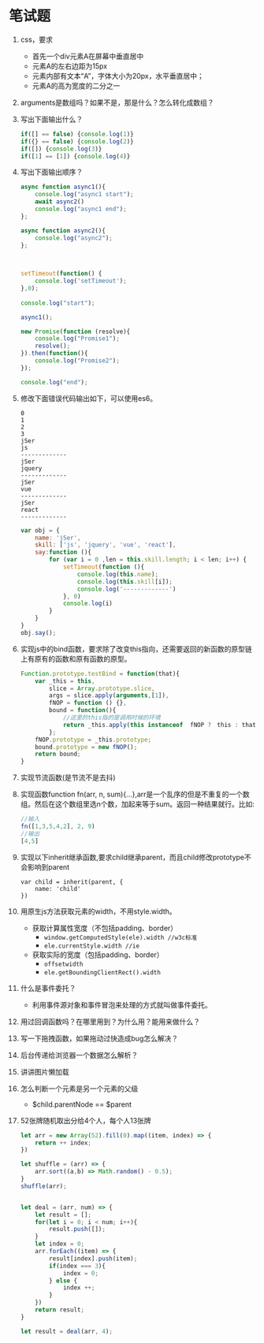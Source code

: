 # 笔试题
1. css，要求
	- 首先一个div元素A在屏幕中垂直居中
	- 元素A的左右边距为15px
	- 元素内部有文本“A”，字体大小为20px，水平垂直居中；
	- 元素A的高为宽度的二分之一

2. arguments是数组吗？如果不是，那是什么？怎么转化成数组？
3. 写出下面输出什么？

	```javascript
	if([] == false) {console.log(1)}
	if({} == false) {console.log(2)}
	if([]) {console.log(3)}
	if([1] == [1]) {console.log(4)}
	```

4. 写出下面输出顺序？

	```javascript
	async function async1(){
	    console.log("async1 start");
	    await async2()
	    console.log("async1 end");
	};
	
	async function async2(){
	    console.log("async2");
	};
	
	    
	
	setTimeout(function() {
	    console.log('setTimeout');
	},0);
	    
	console.log("start");
	
	async1();
	
	new Promise(function (resolve){
	    console.log("Promise1");
	    resolve();
	}).then(function(){
	    console.log("Promise2");
	});
	
	console.log("end");
	```

5. 修改下面错误代码输出如下，可以使用es6。

	```
	0
	1
	2
	3
	jSer
	js
	-------------
	jSer
	jquery
	-------------
	jSer
	vue
	-------------
	jSer
	react
	-------------
	```
	``` javascript
	var obj = {
        name: 'jSer',
        skill: ['js', 'jquery', 'vue', 'react'],
        say:function (){
            for (var i = 0 ,len = this.skill.length; i < len; i++) {
                setTimeout(function (){
                    console.log(this.name);
                    console.log(this.skill[i]);
                    console.log('-------------')
                }, 0)
                console.log(i)
            }
        }
    }
    obj.say();

	```
	
6. 实现js中的bind函数，要求除了改变this指向，还需要返回的新函数的原型链上有原有的函数和原有函数的原型。

	``` javascript
	Function.prototype.testBind = function(that){
		var _this = this,
			slice = Array.prototype.slice,
			args = slice.apply(arguments,[1]),
			fNOP = function () {},
			bound = function(){
				//这里的this指的是调用时候的环境
				return _this.apply(this instanceof  fNOP ?　this : that || window, args.concat(Array.prototype.slice.apply(arguments,[0])))
			};   
		fNOP.prototype = _this.prototype;
    	bound.prototype = new fNOP();
    	return bound;
	}

	```

7. 实现节流函数(是节流不是去抖)

8. 实现函数function fn(arr, n, sum){...},arr是一个乱序的但是不重复的一个数组。然后在这个数组里选n个数，加起来等于sum。返回一种结果就行。比如:
	
	``` javascript
	//输入
	fn([1,3,5,4,2], 2, 9)
	//输出
	[4,5]
	```

9. 实现以下inherit继承函数,要求child继承parent，而且child修改prototype不会影响到parent
	
	```
	var child = inherit(parent, {
		name: 'child'
	})
	```
	
10. 用原生js方法获取元素的width，不用style.width。
	- 获取计算属性宽度（不包括padding、border）
		- `window.getComputedStyle(ele).width //w3c标准`
		- `ele.currentStyle.width //ie`
	- 获取实际的宽度（包括padding、border）
		- `offsetwidth`
		- `ele.getBoundingClientRect().width` 
	
11. 什么是事件委托？
	- 利用事件源对象和事件冒泡来处理的方式就叫做事件委托。
12. 用过回调函数吗？在哪里用到？为什么用？能用来做什么？
13. 写一下拖拽函数，如果拖动过快造成bug怎么解决？
14. 后台传递给浏览器一个数据怎么解析？
15. 讲讲图片懒加载
16. 怎么判断一个元素是另一个元素的父级
	- $child.parentNode == $parent
17. 52张牌随机取出分给4个人，每个人13张牌

	``` javascript
	let arr = new Array(52).fill(0).map((item, index) => {
        return ++ index;
    })

    let shuffle = (arr) => {
        arr.sort((a,b) => Math.random() - 0.5);
    }
    shuffle(arr);


    let deal = (arr, num) => {
        let result = [];
        for(let i = 0; i < num; i++){
            result.push([]);
        }
        let index = 0;
        arr.forEach((item) => {
            result[index].push(item);
            if(index === 3){
                index = 0;
            } else {
                index ++;
            }
        })
        return result;
    }

    let result = deal(arr, 4);
	``` 	
